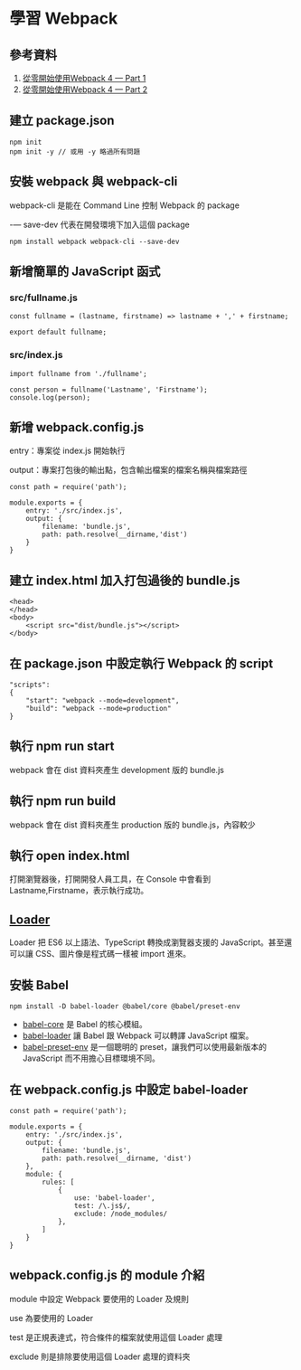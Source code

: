 學習 Webpack
=
## 參考資料

1. [從零開始使用Webpack 4 — Part 1](https://medium.com/@chuanjen.wang/%E5%BE%9E%E9%9B%B6%E9%96%8B%E5%A7%8B%E4%BD%BF%E7%94%A8webpack-4-part-1-141d7a547c4a)
2. [從零開始使用Webpack 4 — Part 2](https://medium.com/@chuanjen.wang/%E5%BE%9E%E9%9B%B6%E9%96%8B%E5%A7%8B%E4%BD%BF%E7%94%A8webpack-4-part-2-80127720a232)

## 建立 package.json

    npm init
    npm init -y // 或用 -y 略過所有問題

## 安裝 webpack 與 webpack-cli

webpack-cli 是能在 Command Line 控制 Webpack 的 package

-— save-dev 代表在開發環境下加入這個 package

    npm install webpack webpack-cli --save-dev

## 新增簡單的 JavaScript 函式

### src/fullname.js

    const fullname = (lastname, firstname) => lastname + ',' + firstname;

    export default fullname;

### src/index.js

    import fullname from './fullname';

    const person = fullname('Lastname', 'Firstname');
    console.log(person);

## 新增 webpack.config.js

entry：專案從 index.js 開始執行

output：專案打包後的輸出點，包含輸出檔案的檔案名稱與檔案路徑

    const path = require('path');

    module.exports = {
        entry: './src/index.js',
        output: {
            filename: 'bundle.js',
            path: path.resolve(__dirname,'dist')
        }
    }

## 建立 index.html 加入打包過後的 bundle.js

    <head>
    </head>
    <body>
        <script src="dist/bundle.js"></script>
    </body>

## 在 package.json 中設定執行 Webpack 的 script

    "scripts": 
    {
        "start": "webpack --mode=development",
        "build": "webpack --mode=production"
    }

## 執行 npm run start

webpack 會在 dist 資料夾產生 development 版的 bundle.js

## 執行 npm run build

webpack 會在 dist 資料夾產生 production 版的 bundle.js，內容較少

## 執行 open index.html

打開瀏覽器後，打開開發人員工具，在 Console 中會看到 Lastname,Firstname，表示執行成功。

## [Loader](https://webpack.js.org/concepts/loaders/)

Loader 把 ES6 以上語法、TypeScript 轉換成瀏覽器支援的 JavaScript。甚至還可以讓 CSS、圖片像是程式碼一樣被 import 進來。

## 安裝 Babel

    npm install -D babel-loader @babel/core @babel/preset-env

* [babel-core](https://babeljs.io/docs/en/babel-core) 是 Babel 的核心模組。
* [babel-loader](https://github.com/babel/babel-loader) 讓 Babel 跟 Webpack 可以轉譯 JavaScript 檔案。
* [babel-preset-env](https://babeljs.io/docs/en/babel-preset-env) 是一個聰明的 preset，讓我們可以使用最新版本的 JavaScript 而不用擔心目標環境不同。

## 在 webpack.config.js 中設定 babel-loader

    const path = require('path');

    module.exports = {
        entry: './src/index.js',
        output: {
            filename: 'bundle.js',
            path: path.resolve(__dirname, 'dist')
        },
        module: {
            rules: [
                {
                    use: 'babel-loader',
                    test: /\.js$/,
                    exclude: /node_modules/
                },
            ]
        }
    }

## webpack.config.js 的 module 介紹

module 中設定 Webpack 要使用的 Loader 及規則

use 為要使用的 Loader

test 是正規表達式，符合條件的檔案就使用這個 Loader 處理

exclude 則是排除要使用這個 Loader 處理的資料夾
